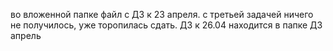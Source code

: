  во вложенной папке файл с ДЗ к 23 апреля. с третьей задачей ничего не получилось, уже торопилась сдать.
ДЗ к 26.04 находится в папке ДЗ апрель
